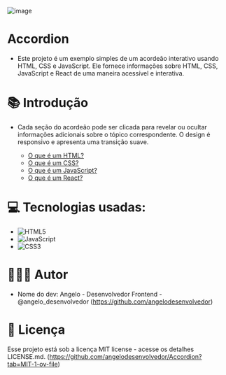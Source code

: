 ![image](https://github.com/angelodesenvolvedor/Accordion/assets/98216100/a2609f1d-0004-4e0a-9d31-f951466ff6ec)

# Accordion
* Este projeto é um exemplo simples de um acordeão interativo usando HTML, CSS e JavaScript. Ele fornece informações sobre HTML, CSS, JavaScript e React de uma maneira acessível e interativa.

# 📚 Introdução

* Cada seção do acordeão pode ser clicada para revelar ou ocultar informações adicionais sobre o tópico correspondente. O design é responsivo e apresenta uma transição suave.

  - [O que é um HTML?](#o-que-é-um-html)
  - [O que é um CSS?](#o-que-é-um-css)
  - [O que é um JavaScript?](#o-que-é-um-javascript)
  - [O que é um React?](#o-que-é-um-react)

# 💻 Tecnologias usadas:

* ![HTML5](https://img.shields.io/badge/html5-%23E34F26.svg?style=for-the-badge&logo=html5&logoColor=white)
* ![JavaScript](https://img.shields.io/badge/javascript-%23323330.svg?style=for-the-badge&logo=javascript&logoColor=%23F7DF1E)
* ![CSS3](https://img.shields.io/badge/css3-%231572B6.svg?style=for-the-badge&logo=css3&logoColor=white)

# 🧑🏽‍💻 Autor
*  Nome do dev: Angelo - Desenvolvedor Frontend - @angelo_desenvolvedor (https://github.com/angelodesenvolvedor)
  
# 📄 Licença
Esse projeto está sob a licença MIT license - acesse os detalhes LICENSE.md. (https://github.com/angelodesenvolvedor/Accordion?tab=MIT-1-ov-file)
